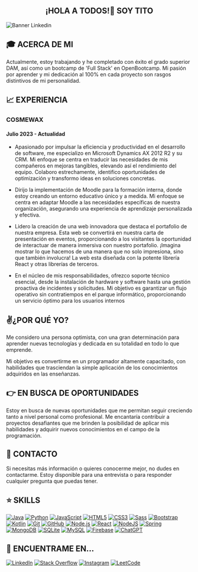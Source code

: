 <h2 align="center">¡HOLA A TODOS!👋 SOY TITO</h2>

![Banner Linkedin](https://user-images.githubusercontent.com/75398496/209383236-c09c6532-fbe7-4135-8891-45ebdf321110.png)

## 🎓 ACERCA DE MI
Actualmente, estoy trabajando y he completado con éxito el grado superior DAM, así como un bootcamp de 'Full Stack' en OpenBootcamp. Mi pasión por aprender y mi dedicación al 100% en cada proyecto son rasgos distintivos de mi personalidad.

## 📈 EXPERIENCIA
### COSMEWAX
#### Julio 2023 - Actualidad
- Apasionado por impulsar la eficiencia y productividad en el desarrollo de software, me especializo en Microsoft Dynamics AX 2012 R2 y su CRM. Mi enfoque se centra en traducir las necesidades de mis compañeros en mejoras tangibles, elevando así el rendimiento del equipo. Colaboro estrechamente, identifico oportunidades de optimización y transformo ideas en soluciones concretas.

- Dirijo la implementación de Moodle para la formación interna, donde estoy creando un entorno educativo único y a medida. Mi enfoque se centra en adaptar Moodle a las necesidades específicas de nuestra organización, asegurando una experiencia de aprendizaje personalizada y efectiva.

- Lidero la creación de una web innovadora que destaca el portafolio de nuestra empresa. Esta web se convertirá en nuestra carta de presentación en eventos, proporcionando a los visitantes la oportunidad de interactuar de manera inmersiva con nuestro portafolio. ¡Imagina mostrar lo que hacemos de una manera que no solo impresiona, sino que también involucra! La web esta diseñada con la potente librería React y otras librerías de terceros. 

- En el núcleo de mis responsabilidades, ofrezco soporte técnico esencial, desde la instalación de hardware y software hasta una gestión proactiva de incidentes y solicitudes. Mi objetivo es garantizar un flujo operativo sin contratiempos en el parque informático, proporcionando un servicio óptimo para los usuarios internos

## ✌️¿POR QUÉ YO?
Me considero una persona optimista, con una gran determinación para aprender nuevas tecnologías y dedicada en su totalidad en todo lo que emprende.

Mi objetivo es convertirme en un programador altamente capacitado, con habilidades que trasciendan la simple aplicación de los conocimientos adquiridos en las enseñanzas.

## 👉 EN BUSCA DE OPORTUNIDADES
Estoy en busca de nuevas oportunidades que me permitan seguir creciendo tanto a nivel personal como profesional. Me encantaría contribuir a proyectos desafiantes que me brinden la posibilidad de aplicar mis habilidades y adquirir nuevos conocimientos en el campo de la programación.

## 📝 CONTACTO
Si necesitas más información o quieres conocerme mejor, no dudes en contactarme. Estoy disponible para una entrevista o para responder cualquier pregunta que puedas tener.

## ⭐ SKILLS
[![Java](https://res.cloudinary.com/practicaldev/image/fetch/s--KR6jSVNe--/c_limit%2Cf_auto%2Cfl_progressive%2Cq_auto%2Cw_880/https://img.shields.io/badge/Java-ED8B00%3Fstyle%3Dfor-the-badge%26logo%3Djava%26logoColor%3Dwhite)](https://www.java.com)
[![Python](https://img.shields.io/badge/Python-3776AB?style=for-the-badge&logo=python&logoColor=ffdd54)](https://www.python.org/)
[![JavaScript](https://img.shields.io/badge/javascript-%23323330.svg?style=for-the-badge&logo=javascript&logoColor=%23F7DF1E)](https://developer.mozilla.org/es/docs/Web/JavaScript)
[![HTML5](https://img.shields.io/badge/HTML5-E34F26?style=for-the-badge&logo=html5&logoColor=white)](https://lenguajehtml.com/html/)
[![CSS3](https://img.shields.io/badge/CSS3-1572B6?style=for-the-badge&logo=css3&logoColor=white)](https://developer.mozilla.org/es/docs/Web/CSS)
[![Sass](https://img.shields.io/badge/Sass-CC6699?style=for-the-badge&logo=sass&logoColor=white)](https://sass-lang.com/)
[![Bootstrap](https://img.shields.io/badge/Bootstrap-563D7C?style=for-the-badge&logo=bootstrap&logoColor=white)](https://getbootstrap.com/)
[![Kotlin](https://img.shields.io/badge/Kotlin-0095D5?&style=for-the-badge&logo=kotlin&logoColor=white)](https://kotlinlang.org/)
[![Git](https://img.shields.io/badge/git-%23F05033.svg?style=for-the-badge&logo=git&logoColor=white)](https://git-scm.com/)
[![GitHub](https://img.shields.io/badge/github-%23121011.svg?style=for-the-badge&logo=github&logoColor=white)](https://github.com/TitoDevs)
[![Node.js](https://img.shields.io/badge/node.js-6DA55F?style=for-the-badge&logo=node.js&logoColor=white)](https://nodejs.org/es/)
[![React](https://img.shields.io/badge/react-%2320232a.svg?style=for-the-badge&logo=react&logoColor=%2361DAFB)](https://es.reactjs.org/)
[![NodeJS](https://img.shields.io/badge/node.js-6DA55F?style=for-the-badge&logo=node.js&logoColor=white)](https://nodejs.org/en)
[![Spring](https://img.shields.io/badge/spring-%236DB33F.svg?style=for-the-badge&logo=spring&logoColor=white)](https://spring.io/)
[![MongoDB](https://img.shields.io/badge/MongoDB-%234ea94b.svg?style=for-the-badge&logo=mongodb&logoColor=white)](https://www.mongodb.com/)
[![SQLite](https://img.shields.io/badge/sqlite-%2307405e.svg?style=for-the-badge&logo=sqlite&logoColor=white)](https://www.sqlite.org/)
[![MySQL](https://img.shields.io/badge/mysql-%2300f.svg?style=for-the-badge&logo=mysql&logoColor=white)](https://www.mysql.com/)
[![Firebase](https://img.shields.io/badge/Firebase-039BE5?style=for-the-badge&logo=Firebase&logoColor=white)](https://firebase.google.com/)
[![ChatGPT](https://img.shields.io/badge/chatGPT-74aa9c?style=for-the-badge&logo=openai&logoColor=white)](https://chat.openai.com/)

## 🔎 ENCUENTRAME EN...
[![LinkedIn](https://img.shields.io/badge/LinkedIn-0077B5?style=for-the-badge&logo=linkedin&logoColor=white)](https://linkedin.com/in/ldanielgg)
[![Stack Overflow](https://img.shields.io/badge/Stack_Overflow-FE7A16?style=for-the-badge&logo=stack-overflow&logoColor=white)](https://stackoverflow.com/users/286602/titodevs)
[![Instagram](https://img.shields.io/badge/Instagram-E4405F?style=for-the-badge&logo=instagram&logoColor=white)](https://www.instagram.com/tito.dev)
[![LeetCode](https://img.shields.io/badge/LeetCode-000000?style=for-the-badge&logo=LeetCode&logoColor=#d16c06)](https://leetcode.com/titodev/)
